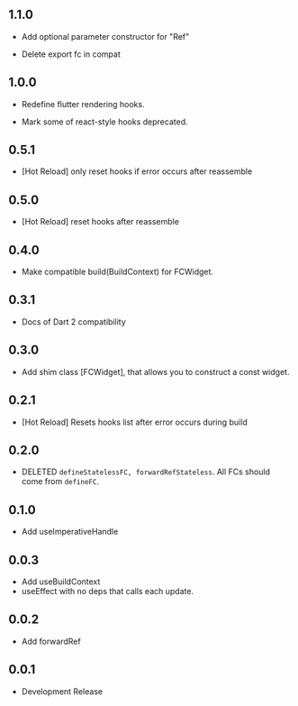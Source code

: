 ## 1.1.0

* Add optional parameter constructor for "Ref"

* Delete export fc in compat

## 1.0.0

* Redefine flutter rendering hooks.

* Mark some of react-style hooks deprecated.

## 0.5.1

* [Hot Reload] only reset hooks if error occurs after reassemble

## 0.5.0

* [Hot Reload] reset hooks after reassemble

## 0.4.0

* Make compatible build(BuildContext) for FCWidget.

## 0.3.1

* Docs of Dart 2 compatibility

## 0.3.0

* Add shim class [FCWidget], that allows you to construct a const widget.

## 0.2.1

* [Hot Reload] Resets hooks list after error occurs during build

## 0.2.0

* DELETED `defineStatelessFC, forwardRefStateless`. All FCs should come from `defineFC`.

## 0.1.0

* Add useImperativeHandle

## 0.0.3

* Add useBuildContext
* useEffect with no deps that calls each update.

## 0.0.2

* Add forwardRef

## 0.0.1

* Development Release


